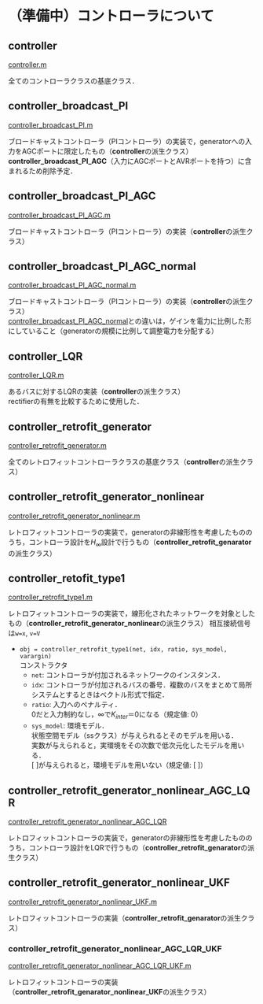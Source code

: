 # （準備中）コントローラについて

## controller

[controller.m]()

全てのコントローラクラスの基底クラス．  

## controller_broadcast_PI

[controller_broadcast_PI.m]()

ブロードキャストコントローラ（PIコントローラ）の実装で，generatorへの入力をAGCポートに限定したもの（**controller**の派生クラス）  
**controller_broadcast_PI_AGC**（入力にAGCポートとAVRポートを持つ）に含まれるため削除予定．


## controller_broadcast_PI_AGC

[controller_broadcast_PI_AGC.m]()

ブロードキャストコントローラ（PIコントローラ）の実装（**controller**の派生クラス）  


## controller_broadcast_PI_AGC_normal

[controller_broadcast_PI_AGC_normal.m]()

ブロードキャストコントローラ（PIコントローラ）の実装（**controller**の派生クラス）  
[controller_broadcast_PI_AGC_normal](/Docs/controller/#controller_broadcast_pi_agc_normal)との違いは，ゲインを電力に比例した形にしていること（generatorの規模に比例して調整電力を分配する）


## controller_LQR

[controller_LQR.m]()

あるバスに対するLQRの実装（**controller**の派生クラス）  
rectifierの有無を比較するために使用した．


## controller_retrofit_generator

[controller_retrofit_generator.m]()

全てのレトロフィットコントローラクラスの基底クラス（**controller**の派生クラス）


## controller_retrofit_generator_nonlinear

[controller_retrofit_generator_nonlinear.m]()

レトロフィットコントローラの実装で，generatorの非線形性を考慮したもののうち，コントローラ設計を$H_\infty$設計で行うもの（**controller_retrofit_genarator**の派生クラス）


## controller_retofit_type1

[controller_retrofit_type1.m]()

レトロフィットコントローラの実装で，線形化されたネットワークを対象としたもの（**controller_retrofit_generator_nonlinear**の派生クラス）
相互接続信号は`w=x`, `v=V`

- `obj = controller_retrofit_type1(net, idx, ratio, sys_model, varargin)`  
    コンストラクタ
    - `net`: コントローラが付加されるネットワークのインスタンス．
    - `idx`: コントローラが付加されるバスの番号．複数のバスをまとめて局所システムとするときはベクトル形式で指定．
    - `ratio`:  入力へのペナルティ．  
        0だと入力制約なし，$\infty$で$K_{inter}＝0$になる（規定値: 0）
    - `sys_model`: 環境モデル．  
      状態空間モデル（ssクラス）が与えられるとそのモデルを用いる．  
      実数が与えられると，実環境をその次数で低次元化したモデルを用いる．  
      [ ]が与えられると，環境モデルを用いない（規定値: [ ]）


## controller_retrofit_generator_nonlinear_AGC_LQR

[controller_retrofit_generator_nonlinear_AGC_LQR]()

レトロフィットコントローラの実装で，generatorの非線形性を考慮したもののうち，コントローラ設計をLQRで行うもの（**controller_retrofit_genarator**の派生クラス）


## controller_retrofit_generator_nonlinear_UKF

[controller_retrofit_generator_nonlinear_UKF.m]()

レトロフィットコントローラの実装（**controller_retrofit_genarator**の派生クラス）


### controller_retrofit_generator_nonlinear_AGC_LQR_UKF

[controller_retrofit_generator_nonlinear_AGC_LQR_UKF.m]()

レトロフィットコントローラの実装（**controller_retrofit_genarator_nonlinear_UKF**の派生クラス）

